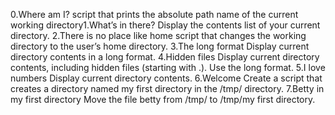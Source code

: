0.Where am I?
script that prints the absolute path name of the current working directory1.What’s in there?
Display the contents list of your current directory.
2.There is no place like home
script that changes the working directory to the user’s home directory.
3.The long format
Display current directory contents in a long format.
4.Hidden files
Display current directory contents, including hidden files (starting with .). Use the long format.
5.I love numbers
Display current directory contents.
6.Welcome
Create a script that creates a directory named my first directory in the /tmp/ directory.
7.Betty in my first directory
Move the file betty from /tmp/ to /tmp/my first directory.
